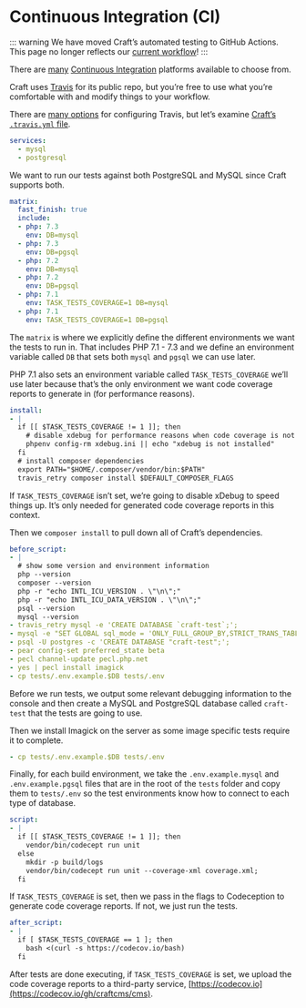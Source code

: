 # Continuous Integration (CI)

::: warning
We have moved Craft’s automated testing to GitHub Actions. This page no longer reflects our [current workflow](https://github.com/craftcms/cms/blob/4.x/.github/workflows/ci.yml)!
:::

There are [many](https://en.wikipedia.org/wiki/Comparison_of_continuous_integration_software) [Continuous Integration](https://en.wikipedia.org/wiki/Continuous_integration) platforms available to choose from.

Craft uses [Travis](https://app.travis-ci.com/github/craftcms/cms) for its public repo, but you’re free to use what you’re comfortable with and modify things to your workflow.

There are [many options](https://docs.travis-ci.com/) for configuring Travis, but let’s examine [Craft’s `.travis.yml` file](https://github.com/craftcms/cms/blob/4.x/.travis.yml).

```yaml
services:
  - mysql
  - postgresql
```

We want to run our tests against both PostgreSQL and MySQL since Craft supports both.

```yaml
matrix:
  fast_finish: true
  include:
  - php: 7.3
    env: DB=mysql
  - php: 7.3
    env: DB=pgsql
  - php: 7.2
    env: DB=mysql
  - php: 7.2
    env: DB=pgsql
  - php: 7.1
    env: TASK_TESTS_COVERAGE=1 DB=mysql
  - php: 7.1
    env: TASK_TESTS_COVERAGE=1 DB=pgsql
```

The `matrix` is where we explicitly define the different environments we want the
tests to run in.  That includes PHP 7.1 - 7.3 and we define an environment variable
called `DB` that sets both `mysql` and `pgsql` we can use later.

PHP 7.1 also sets an environment variable called `TASK_TESTS_COVERAGE` we’ll use later
because that’s the only environment we want code coverage reports to generate in (for
performance reasons).

```yaml
install:
- |
  if [[ $TASK_TESTS_COVERAGE != 1 ]]; then
    # disable xdebug for performance reasons when code coverage is not needed.
    phpenv config-rm xdebug.ini || echo "xdebug is not installed"
  fi
  # install composer dependencies
  export PATH="$HOME/.composer/vendor/bin:$PATH"
  travis_retry composer install $DEFAULT_COMPOSER_FLAGS
```

If `TASK_TESTS_COVERAGE` isn’t set, we’re going to disable xDebug to speed things up.
It’s only needed for generated code coverage reports in this context.

Then we `composer install` to pull down all of Craft’s dependencies.

```yaml
before_script:
- |
  # show some version and environment information
  php --version
  composer --version
  php -r "echo INTL_ICU_VERSION . \"\n\";"
  php -r "echo INTL_ICU_DATA_VERSION . \"\n\";"
  psql --version
  mysql --version
- travis_retry mysql -e 'CREATE DATABASE `craft-test`;';
- mysql -e "SET GLOBAL sql_mode = 'ONLY_FULL_GROUP_BY,STRICT_TRANS_TABLES,NO_ZERO_IN_DATE,ERROR_FOR_DIVISION_BY_ZERO,NO_AUTO_CREATE_USER,NO_ENGINE_SUBSTITUTION';";
- psql -U postgres -c 'CREATE DATABASE "craft-test";';
- pear config-set preferred_state beta
- pecl channel-update pecl.php.net
- yes | pecl install imagick
- cp tests/.env.example.$DB tests/.env
```

Before we run tests, we output some relevant debugging information to the console
and then create a MySQL and PostgreSQL database called `craft-test` that the tests
are going to use.

Then we install Imagick on the server as some image specific tests require it to complete.

```yaml
- cp tests/.env.example.$DB tests/.env
```

Finally, for each build environment, we take the `.env.example.mysql` and `.env.example.pgsql`
files that are in the root of the `tests` folder and copy them to `tests/.env` so the test
environments know how to connect to each type of database.

```yaml
script:
- |
  if [[ $TASK_TESTS_COVERAGE != 1 ]]; then
    vendor/bin/codecept run unit
  else
    mkdir -p build/logs
    vendor/bin/codecept run unit --coverage-xml coverage.xml;
  fi
```

If `TASK_TESTS_COVERAGE` is set, then we pass in the flags to Codeception to generate
code coverage reports.  If not, we just run the tests.

```yaml
after_script:
- |
  if [ $TASK_TESTS_COVERAGE == 1 ]; then
    bash <(curl -s https://codecov.io/bash)
  fi
```

After tests are done executing, if `TASK_TESTS_COVERAGE` is set, we upload the code
coverage reports to a third-party service, [https://codecov.io](https://codecov.io/gh/craftcms/cms).
